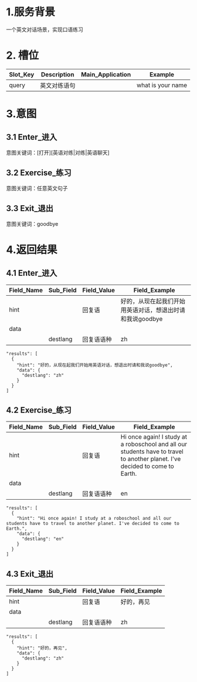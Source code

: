 # 1.服务背景

一个英文对话场景，实现口语练习

# 2. 槽位

| Slot\_Key | Description | Main\_Application | Example |
| --- | --- | --- | --- |
| query | 英文对练语句 |  | what is your name |

# 3.意图

## 3.1 Enter\_进入

意图关键词：[打开][英语对练|对练|英语聊天]

## 3.2 Exercise\_练习

意图关键词：任意英文句子

## 3.3 Exit\_退出

意图关键词：goodbye

# 4.返回结果

## 4.1 Enter\_进入

| **Field\_Name** | **Sub\_Field** | **Field\_Value** | **Field\_Example** |
| --- | --- | --- | --- |
| hint |  | 回复语 | 好的，从现在起我们开始用英语对话，想退出时请和我说goodbye |
| data |  |  |  |
|  | destlang | 回复语语种 | zh |

```
"results": [
  {
    "hint": "好的，从现在起我们开始用英语对话，想退出时请和我说goodbye",
    "data": {
      "destlang": "zh"
    }
  }
]
```

## 4.2 Exercise\_练习

| **Field\_Name** | **Sub\_Field** | **Field\_Value** | **Field\_Example** |
| --- | --- | --- | --- |
| hint |  | 回复语 | Hi once again! I study at a roboschool and all our students have to travel to another planet. I've decided to come to Earth. |
| data |  |  |  |
|  | destlang | 回复语语种 | en |

```
"results": [
  {
    "hint": "Hi once again! I study at a roboschool and all our students have to travel to another planet. I've decided to come to Earth.",
    "data": {
      "destlang": "en"
    }
  }
]
```

## 4.3 Exit\_退出

| **Field\_Name** | **Sub\_Field** | **Field\_Value** | **Field\_Example** |
| --- | --- | --- | --- |
| hint |  | 回复语 | 好的，再见 |
| data |  |  |  |
|  | destlang | 回复语语种 | zh |

```
"results": [
  {
    "hint": "好的，再见",
    "data": {
      "destlang": "zh"
    }
  }
]
```


